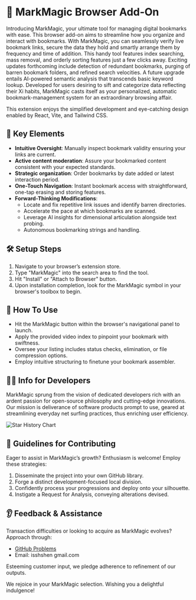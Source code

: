 # 🔖 MarkMagic Browser Add-On

Introducing MarkMagic, your ultimate tool for managing digital bookmarks with ease. This browser add-on aims to streamline how you organize and interact with bookmarks. With MarkMagic, you can seamlessly verify live bookmark links, secure the data they hold and smartly arrange them by frequency and time of addition. This handy tool features index searching, mass removal, and orderly sorting features just a few clicks away. Exciting updates forthcoming include detection of redundant bookmarks, purging of barren bookmark folders, and refined search velocities. A future upgrade entails AI-powered semantic analysis that transcends basic keyword lookup. Developed for users desiring to sift and categorize data reflecting their Xi habits, MarkMagic casts itself as your personalized, automatic bookmark-management system for an extraordinary browsing affair.

This extension enjoys the simplified development and eye-catching design enabled by React, Vite, and Tailwind CSS.

## 🧠 Key Elements

- **Intuitive Oversight**: Manually inspect bookmark validity ensuring your links are current.
- **Active content moderation**: Assure your bookmarked content consistent with your expected standards.
- **Strategic organization**: Order bookmarks by date added or latest interaction period.
- **One-Touch Navigation**: Instant bookmark access with straightforward, one-tap erasing and storing features.
- **Forward-Thinking Modifications**:
  - Locate and fix repetitive link issues and identify barren directories.
  - Accelerate the pace at which bookmarks are scanned.
  - Leverage AI insights for dimensional articulation alongside text probing.
  - Autonomous bookmarking strings and handling.

## 🛠 Setup Steps

1. Navigate to your browser’s extension store.
2. Type "MarkMagic" into the search area to find the tool.
3. Hit "Install" or "Attach to Browser" button.
4. Upon installation completion, look for the MarkMagic symbol in your browser's toolbox to begin.

## 📘 How To Use

- Hit the MarkMagic button within the browser's navigational panel to launch.
- Apply the provided video index to pinpoint your bookmark with swiftness.
- Oversee your listing includes status checks, elimination, or file compression options.
- Employ intuitive structuring to finetune your bookmark assembler.

## 👨‍💻 Info for Developers

MarkMagic sprung from the vision of dedicated developers rich with an ardent passion for open-source philosophy and cutting-edge innovations. Our mission is deliverance of software products prompt to use, geared at streamlining everyday net surfing practices, thus enriching user efficiency.

![Star History Chart](https://api.star-history.com/svg?repos=IAMSHENSH/g-mark-magic-ext&type=Timeline)

## 🙌 Guidelines for Contributing

Eager to assist in MarkMagic’s growth? Enthusiasm is welcome! Employ these strategies:

1. Disseminate the project into your own GitHub library.
2. Forge a distinct development-focused local division.
3. Confidently process your progressions and deploy onto your silhouette.
4. Instigate a Request for Analysis, conveying alterations devised.

## 👂 Feedback & Assistance

Transaction difficulties or looking to acquire as MarkMagic evolves? Approach through:

- [GitHub Problems](https://github.com/IAMSHENSH/g-mark-magic-ext/issues)
- Email: isshshen gmail.com

Esteeming customer input, we pledge adherence to refinement of our outputs.

We rejoice in your MarkMagic selection. Wishing you a delightful indulgence!
